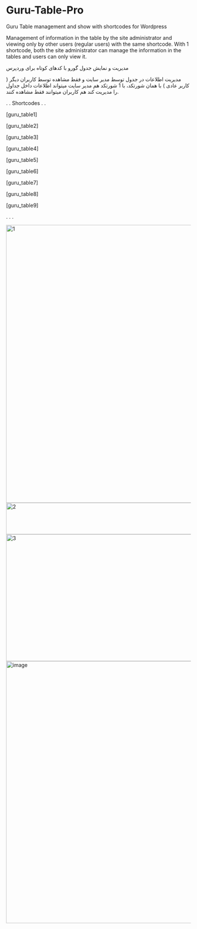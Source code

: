 # Guru-Table-Pro
Guru Table management and show with shortcodes for Wordpress

Management of information in the table by the site administrator and viewing only by other users (regular users) with the same shortcode. With 1 shortcode, both the site administrator can manage the information in the tables and users can only view it.

مدیریت و نمایش جدول گورو با کدهای کوتاه برای وردپرس

مدیریت اطلاعات در جدول توسط مدیر سایت و فقط مشاهده توسط کاربران دیگر ( کاربر عادی ) با همان شورتکد، با 1 شورتکد هم مدیر سایت میتواند اطلاعات داخل جداول را مدیریت کند هم کاربران میتوانند فقط مشاهده کنند.

.
.
Shortcodes 
.
.

[guru_table1]

[guru_table2]

[guru_table3]

[guru_table4]

[guru_table5]

[guru_table6]

[guru_table7]

[guru_table8]

[guru_table9]

.
.
.

<img width="960" height="758" alt="1" src="https://github.com/user-attachments/assets/e6d1961a-768a-4e43-b3b0-8172e0683553" />


<img width="890" height="86" alt="2" src="https://github.com/user-attachments/assets/3dd75c75-6aac-4852-b81b-c355f7944b33" />



<img width="956" height="346" alt="3" src="https://github.com/user-attachments/assets/dcd4763a-01a3-4f0c-a9e5-59e3fcc9ac46" />



<img width="947" height="715" alt="image" src="https://github.com/user-attachments/assets/5b71a964-fcc1-45d0-b338-b8056ee21623" />
